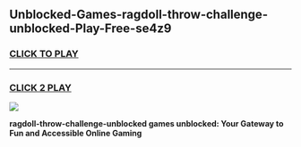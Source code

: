
## Unblocked-Games-ragdoll-throw-challenge-unblocked-Play-Free-se4z9
<h3>
<a href="https://premium76.site?title=ragdoll-throw-challenge-unblocked&ref=18A1">CLICK TO PLAY</a></h3>
<hr>

<h3>
<a href="https://premium76.site?title=ragdoll-throw-challenge-unblocked&ref=18A1">CLICK 2 PLAY</a>
  
</h3>

<a href="https://premium76.site?title=ragdoll-throw-challenge-unblocked&ref=18A1"><img src="https://clearcache.store/games.png"></a>


**ragdoll-throw-challenge-unblocked games unblocked: Your Gateway to Fun and Accessible Online Gaming**
